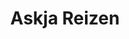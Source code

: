 ---
title: Askja Reizen
role: Visual / UX Designer
technologies: Adobe, Marvel app<br>HTML5, CSS3, JS
when: 2015 – 2016
description: Space, silence and impressive nature have been the basis of Askja Reizen for more than twenty years. It is a concept that appeals to more and more people. No wonder, because an active nature holiday is a relief to counterbalance the hustle and bustle of everyday life.
section:
    - img: /assets/img/uploads/ar-hero.jpg
    - img: /assets/img/uploads/ar-4.svg
    - img: /assets/img/uploads/ar-3.svg
    - title: Plentiful images
      description: Askja asked me to renew their website from head to toe. A huge product database of travel experiences was a welcome starting point. An extensive card sorting session has served as the basis of the user experience.
      img: /assets/img/uploads/ar-1.jpg
    - img: /assets/img/uploads/ar-2.jpg
    - img: /assets/img/uploads/ar-5.jpg
      class: mb-0
    - img: /assets/img/uploads/ar-6.jpg
      class: mv-0
      no-scroll-magic: true
    - img: /assets/img/uploads/ar-7.jpg
      class: mv-0
      no-scroll-magic: true
    - img: /assets/img/uploads/ar-8.jpg
      class: mv-0
      no-scroll-magic: true
    - img: /assets/img/uploads/ar-9.jpg
      class: mt-0
      no-scroll-magic: true
---
